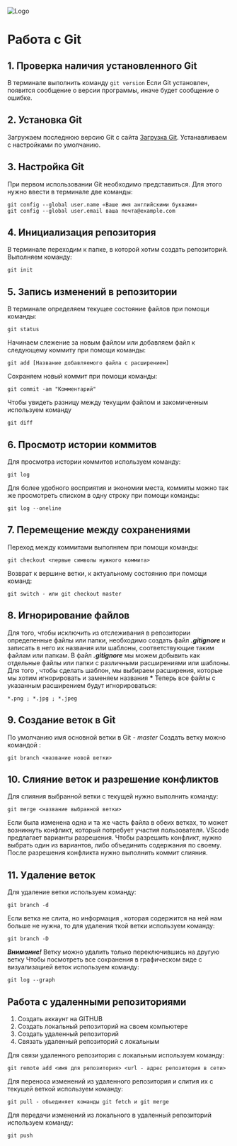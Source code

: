 ![Logo](logo_git_pic.jpg)
# Работа с Git
## 1. Проверка наличия установленного Git
В терминале выполнить команду `git version`
Если Git установлен, появится сообщение о версии программы, иначе будет сообщение о ошибке.
## 2. Установка Git
Загружаем последнюю версию Git с сайта [Загрузка Git](https://git-scm.com/downloads). 
Устанавливаем с настройками по умолчанию.
## 3.  Настройка Git
При первом использовании Git необходимо представиться. Для этого нужно ввести в терминале две команды: 
```
git config --global user.name «Ваше имя английскими буквами»
git config --global user.email ваша почта@example.com
```
## 4. Инициализация репозитория
В терминале переходим к папке, в которой хотим создать репозиторий. Выполняем команду:
```
git init
```
## 5. Запись изменений в репозитории
В терминале определяем текущее состояние файлов при помощи команды:
```
git status
```
Начинаем слежение за новым файлом или добавляем файл к следующему коммиту при помощи команды: 
```
git add [Название добавляемого файла с расширением]
```
Сохраняем новый коммит при помощи команды:
```
git commit -am "Комментарий"
```
Чтобы увидеть разницу между текущим файлом и закомиченным используем команду
```
git diff
```
## 6. Просмотр истории коммитов
Для просмотра истории коммитов используем команду:
```
git log
```
Для более удобного восприятия и экономии места, коммиты можно так же просмотреть списком в одну строку при помощи команды:
```
git log --oneline
```
## 7. Перемещение между сохранениями 
Переход между коммитами выполняем при помощи команды:
```
git checkout <первые символы нужного коммита>
```
Возврат к вершине ветки, к актуальному состоянию при помощи команд: 
```
git switch - или git checkout master
```
## 8. Игнорирование файлов
Для того, чтобы исключить из отслеживания в репозитории определенные файлы или папки, необходимо создать файл ***.gitignore*** и записать в него их названия или шаблоны, соответствующие таким файлам или папкам.
В файл ***.gitignore*** мы можем добывить как отдельные файлы или папки с различными расширениями или шаблоны.
Для того , чтобы сделать шаблон, мы выбираем расширения, которые мы хотим игнорировать и заменяем названия __*__ 
Теперь все файлы с указанным расширением будут игнорироваться: 
```
*.png ; *.jpg ; *.jpeg 
```
## 9. Создание веток в Git
По умолчанию имя основной ветки в Git - *master*
Создать ветку можно командой :
```
git branch <название новой ветки>
```
## 10. Слияние веток и разрешение конфликтов
Для слияния выбранной ветки с текущей нужно выполнить команду:
```
git merge <название выбранной ветки>
```
Если была изменена одна и та же часть файла в обеих ветках, то может возникнуть конфликт, который потребует участия пользователя.
VScode предлагает варианты разрешения.
Чтобы разрешить конфликт, нужно выбрать один из вариантов, либо объединить содержания по своему.
После разрешения конфликта нужно выполнить коммит слияния.
## 11. Удаление веток 
Для удаление ветки используем команду:
```
git branch -d
```
Если ветка не слита, но информация , которая содержится на ней нам больше не нужна, то для удаления ткой ветки используем команду:
```
git branch -D
```
___Внимание!___ Ветку можно удалить только переключившись на другую ветку
Чтобы посмотреть все сохранения в графическом виде с визуализацией веток используем команду:
```
git log --graph
```
## Работа с удаленными репозиториями
1. Создать аккаунт на GITHUB
2. Создать локальный репозиторий на своем компьютере
3. Создать удаленный репозиторий
4. Связать удаленный репозиторий с локальным

Для связи удаленного репозитория с локальным используем команду:
```
git remote add <имя для репозитория> <url - адрес репозитория в сети>
```
Для переноса изменений из удаленного репозитория и слития их с текущей веткой используем команду:
```
git pull - объединяет команды git fetch и git merge
```
Для передачи изменений из локального в удаленный репозиторий используем команду:
```
git push
```




